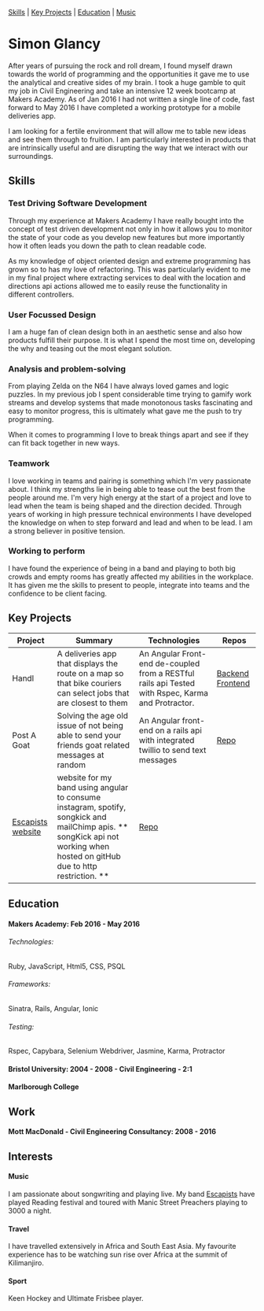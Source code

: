 [Skills](https://github.com/SimonGlancy/CV#skills) | [Key Projects](https://github.com/SimonGlancy/CV#key-projects) | [Education](https://github.com/SimonGlancy/CV#education) |
[Music](http://www.escapistsmusic.com)

# Simon Glancy

After years of pursuing the rock and roll dream, I found myself drawn towards the world of programming and the opportunities it gave me to use the analytical and creative sides of my brain. I took a huge gamble to quit my job in Civil Engineering and take an intensive 12 week bootcamp at Makers Academy. As of Jan 2016 I had not written a single line of code, fast forward to May 2016 I have completed a working prototype for a mobile deliveries app.

I am looking for a fertile environment that will allow me to table new ideas and see them through to fruition. I am particularly interested in products that are intrinsically useful and are disrupting the way that we interact with our surroundings.



## Skills

### Test Driving Software Development

Through my experience at Makers Academy I have really bought into the concept of test driven development not only in how it allows you to monitor the state of your code as you develop new features but more importantly how it often leads you down the path to clean readable code.

As my knowledge of object oriented design and extreme programming has grown so to has my love of refactoring. This was particularly evident to me in my final project where extracting services to deal with the location and directions api actions allowed me to easily reuse the functionality in different controllers.

### User Focussed Design

I am a huge fan of clean design both in an aesthetic sense and also how products fulfill their purpose. It is what I spend the most time on, developing the why and teasing out the most elegant solution.

### Analysis and problem-solving

From playing Zelda on the N64 I have always loved games and logic puzzles. In my previous job I spent considerable time trying to gamify work streams and develop systems that made monotonous tasks fascinating and easy to monitor progress, this is ultimately what gave me the push to try programming.

When it comes to programming I love to break things apart and see if they can fit back together in new ways.

### Teamwork

I love working in teams and pairing is something which I'm very passionate about. I think my strengths lie in being able to tease out the best from the people around me. I'm very high energy at the start of a project and love to lead when the team is being shaped and the direction decided. Through years of working in high pressure technical environments I have developed the knowledge on when to step forward and lead and when to be lead. I am a strong believer in positive tension.

### Working to perform

I have found the experience of being in a band and playing to both big crowds and empty rooms has greatly affected my abilities in the workplace. It has given me the skills to present to people, integrate into teams and the confidence to be client facing.

## Key Projects

| Project | Summary | Technologies | Repos
|---|---|---|---|
| Handl  | A deliveries app that displays the route on a map so that bike couriers can select jobs that are closest to them  | An Angular Front-end de-coupled from a RESTful rails api  Tested with Rspec, Karma and Protractor. | [Backend](https://github.com/acookson91/handl-backend.git) [Frontend](https://github.com/acookson91/handl-frontend.git)
| Post A Goat | Solving the age old issue of not being able to send your friends goat related messages at random | An Angular front-end on a rails api with integrated twillio to send text messages | [Repo](https://github.com/acookson91/post-a-goat) |
| [Escapists website](https://simonglancy.github.io) | website for my band using angular to consume instagram, spotify, songkick and mailChimp apis. ** songKick api not working when hosted on gitHub due to http restriction. ** | [Repo](https://github.com/SimonGlancy/simonglancy.github.io)|




## Education

#### Makers Academy: Feb 2016 - May 2016
###### Technologies:
Ruby, JavaScript, Html5, CSS, PSQL

###### Frameworks:
Sinatra, Rails, Angular, Ionic

###### Testing:
Rspec, Capybara, Selenium Webdriver, Jasmine, Karma, Protractor

#### Bristol University: 2004 - 2008 - Civil Engineering - 2:1
#### Marlborough College


## Work

#### Mott MacDonald - Civil Engineering Consultancy: 2008 - 2016


## Interests

#### Music
I am passionate about songwriting and playing live. My band [Escapists](https://www.escapistsmusic.com) have played Reading festival and toured with Manic Street Preachers playing to 3000 a night.

#### Travel
I have travelled extensively in Africa and South East Asia. My favourite experience has to be watching sun rise over Africa at the summit of Kilimanjiro.

#### Sport
Keen Hockey and Ultimate Frisbee player.
